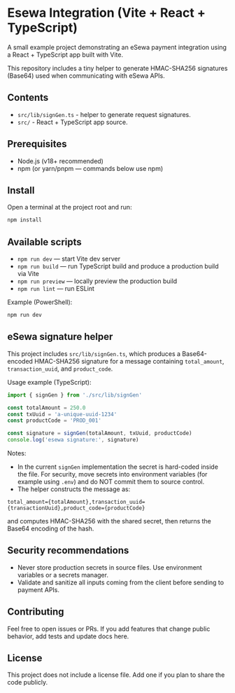# Esewa Integration (Vite + React + TypeScript)

A small example project demonstrating an eSewa payment integration using a React + TypeScript app built with Vite.

This repository includes a tiny helper to generate HMAC-SHA256 signatures (Base64) used when communicating with eSewa APIs.

## Contents

- `src/lib/signGen.ts` - helper to generate request signatures.
- `src/` - React + TypeScript app source.

## Prerequisites

- Node.js (v18+ recommended)
- npm (or yarn/pnpm — commands below use npm)

## Install

Open a terminal at the project root and run:

```powershell
npm install
```

## Available scripts

- `npm run dev` — start Vite dev server
- `npm run build` — run TypeScript build and produce a production build via Vite
- `npm run preview` — locally preview the production build
- `npm run lint` — run ESLint

Example (PowerShell):

```powershell
npm run dev
```

## eSewa signature helper

This project includes `src/lib/signGen.ts`, which produces a Base64-encoded HMAC-SHA256 signature for a message containing `total_amount`, `transaction_uuid`, and `product_code`.

Usage example (TypeScript):

```ts
import { signGen } from './src/lib/signGen'

const totalAmount = 250.0
const txUuid = 'a-unique-uuid-1234'
const productCode = 'PROD_001'

const signature = signGen(totalAmount, txUuid, productCode)
console.log('esewa signature:', signature)
```

Notes:
- In the current `signGen` implementation the secret is hard-coded inside the file. For security, move secrets into environment variables (for example using `.env`) and do NOT commit them to source control.
- The helper constructs the message as:

```
total_amount={totalAmount},transaction_uuid={transactionUuid},product_code={productCode}
```

and computes HMAC-SHA256 with the shared secret, then returns the Base64 encoding of the hash.

## Security recommendations

- Never store production secrets in source files. Use environment variables or a secrets manager.
- Validate and sanitize all inputs coming from the client before sending to payment APIs.

## Contributing

Feel free to open issues or PRs. If you add features that change public behavior, add tests and update docs here.

## License

This project does not include a license file. Add one if you plan to share the code publicly.
